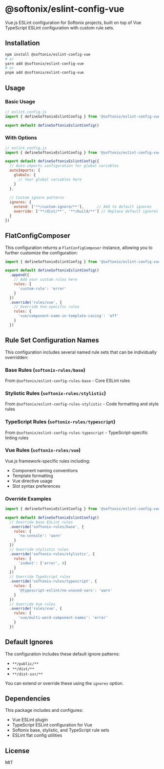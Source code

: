 # @softonix/eslint-config-vue

Vue.js ESLint configuration for Softonix projects, built on top of Vue TypeScript ESLint configuration with custom rule sets.

## Installation

```bash
npm install @softonix/eslint-config-vue
# or
yarn add @softonix/eslint-config-vue
# or
pnpm add @softonix/eslint-config-vue
```

## Usage

### Basic Usage

```js
// eslint.config.js
import { defineSoftonixEslintConfig } from '@softonix/eslint-config-vue'

export default defineSoftonixEslintConfig()
```

### With Options

```js
// eslint.config.js
import { defineSoftonixEslintConfig } from '@softonix/eslint-config-vue'

export default defineSoftonixEslintConfig({
  // Auto-imports configuration for global variables
  autoImports: {
    globals: {
      // Your global variables here
    }
  },
  
  // Custom ignore patterns
  ignores: {
    extend: ['**/custom-ignore/**'],      // Add to default ignores
    override: ['**/dist/**', '**/build/**'] // Replace default ignores
  }
})
```

## FlatConfigComposer

This configuration returns a `FlatConfigComposer` instance, allowing you to further customize the configuration:

```js
import { defineSoftonixEslintConfig } from '@softonix/eslint-config-vue'

export default defineSoftonixEslintConfig()
  .append({
    // Add your custom rules here
    rules: {
      'custom-rule': 'error'
    }
  })
  .override('rules/vue', {
    // Override Vue-specific rules
    rules: {
      'vue/component-name-in-template-casing': 'off'
    }
  })
```

## Rule Set Configuration Names

This configuration includes several named rule sets that can be individually overridden:

### Base Rules (`softonix-rules/base`)
From `@softonix/eslint-config-rules-base` - Core ESLint rules

### Stylistic Rules (`softonix-rules/stylistic`) 
From `@softonix/eslint-config-rules-stylistic` - Code formatting and style rules

### TypeScript Rules (`softonix-rules/typescript`)
From `@softonix/eslint-config-rules-typescript` - TypeScript-specific linting rules  

### Vue Rules (`softonix-rules/vue`)
Vue.js framework-specific rules including:
- Component naming conventions
- Template formatting
- Vue directive usage
- Slot syntax preferences

### Override Examples

```js
import { defineSoftonixEslintConfig } from '@softonix/eslint-config-vue'

export default defineSoftonixEslintConfig()
  // Override base ESLint rules
  .override('softonix-rules/base', {
    rules: {
      'no-console': 'warn'
    }
  })
  // Override stylistic rules
  .override('softonix-rules/stylistic', {
    rules: {
      'indent': ['error', 4]
    }
  })
  // Override TypeScript rules
  .override('softonix-rules/typescript', {
    rules: {
      '@typescript-eslint/no-unused-vars': 'warn'
    }
  })
  // Override Vue rules
  .override('rules/vue', {
    rules: {
      'vue/multi-word-component-names': 'error'
    }
  })
```

## Default Ignores

The configuration includes these default ignore patterns:
- `**/public/**`
- `**/dist/**` 
- `**/dist-ssr/**`

You can extend or override these using the `ignores` option.

## Dependencies

This package includes and configures:
- Vue ESLint plugin
- TypeScript ESLint configuration for Vue
- Softonix base, stylistic, and TypeScript rule sets
- ESLint flat config utilities

## License

MIT